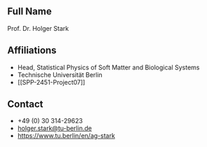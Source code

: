 ## Full Name
Prof. Dr. Holger Stark

## Affiliations
- Head, Statistical Physics of Soft Matter and Biological Systems
- Technische Universität Berlin
- [[SPP-2451-Project07]]
## Contact
- +49 (0) 30 314-29623
- holger.stark@tu-berlin.de
- https://www.tu.berlin/en/ag-stark
